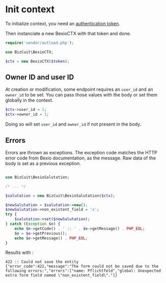 # Init context

To initialize context, you need an [authentication token](https://docs.bexio.com/#section/Authentication/API-Tokens).

Then instanciate a new BexioCTX with that token and done.

```php
require('vendor/autload.php');

use BizCuit\BexioCTX;

$ctx = new BexioCTX($token); 

```

## Owner ID and user ID

At creation or modification, some endpoint requires an `user_id` and an `owner_id`
to be set. You can pass those values with the body or set them globally in the 
context.

```php
$ctx->user_id = 1;
$ctx->owner_id = 1;
```

Doing so will set `user_id` and `owner_id` if not present in the body.

## Errors

Errors are thrown as exceptions. The exception code matches the HTTP error code
from Bexio documentation, as the message. Raw data of the body is set as a
previous exception.

```php

use BizCuit\BexioSalutation;

/* ... */

$salutation = new BizCuit\BexioSalutation($ctx);

$newSalutation = $salutation->new();
$newSalutation->non_existent_field = 'x';
try {
    $salutation->set($newSalutation);
} catch (Exception $e) {
    echo $e->getCode() . ' :: ' . $e->getMessage() . PHP_EOL; 
    $e = $e->getPrevious();
    echo $e->getMessage() . PHP_EOL;
}
```
Results with :
```
422 :: Could not save the entity
{"error_code":422,"message":"The form could not be saved due to the following errors:","errors":["name: Pflichtfeld","global: Unexpected extra form field named \"non_existent_field\"."]}
```